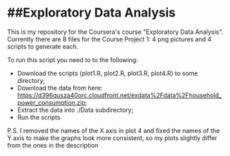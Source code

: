 ##Exploratory Data Analysis
=========================

This is my repository for the Coursera's course "Exploratory Data Analysis". Currently there are 8 files for the Course Project 1: 4 png pictures and 4 scripts to generate each.

To run this script you need to to the following:
* Download the scripts (plot1.R, plot2.R, plot3.R, plot4.R) to some directory;
* Download the data from here: https://d396qusza40orc.cloudfront.net/exdata%2Fdata%2Fhousehold_power_consumption.zip;
* Extract the data into ./Data subdirectory;
* Run the scripts

P.S. I removed the names of the X axis in plot 4 and fixed the names of the Y axis to make the graphs look more consistent, so my plots slightly differ from the ones in the description


